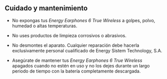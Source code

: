 ## Cuidado y mantenimiento

*	No expongas tus *Energy Earphones 6 True Wireless* a golpes, polvo, humedad o altas temperaturas.

* No uses productos de limpieza corrosivos o abrasivos.

* No desmontes el aparato. Cualquier reparación debe hacerla exclusivamente personal cualificado de Energy Sistem Technology, S.A.

* Asegúrate de mantener tus *Energy Earphones 6 True Wireless* apagados cuando no estén en uso y no los dejes durante un largo periodo de tiempo con la batería completamente descargada.

